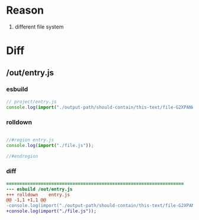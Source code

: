 # Reason
1. different file system
# Diff
## /out/entry.js
### esbuild
```js
// project/entry.js
console.log(import("./output-path/should-contain/this-text/file-G2XPANW2.js"));
```
### rolldown
```js

//#region entry.js
console.log(import("./file.js"));

//#endregion
```
### diff
```diff
===================================================================
--- esbuild	/out/entry.js
+++ rolldown	entry.js
@@ -1,1 +1,1 @@
-console.log(import("./output-path/should-contain/this-text/file-G2XPANW2.js"));
+console.log(import("./file.js"));

```